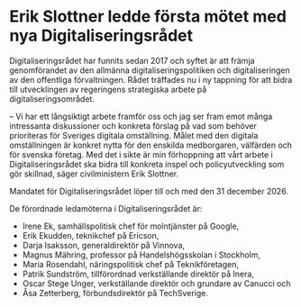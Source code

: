 # Erik Slottner ledde första mötet med nya Digitaliseringsrådet

Digitaliseringsrådet har funnits sedan 2017 och syftet är att främja genomförandet av den allmänna digitaliseringspolitiken och digitaliseringen av den offentliga förvaltningen. Rådet träffades nu i ny tappning för att bidra till utvecklingen av regeringens strategiska arbete på digitaliseringsområdet.

– Vi har ett långsiktigt arbete framför oss och jag ser fram emot många intressanta diskussioner och konkreta förslag på vad som behöver prioriteras för Sveriges digitala omställning. Målet med den digitala omställningen är konkret nytta för den enskilda medborgaren, välfärden och för svenska företag. Med det i sikte är min förhoppning att vårt arbete i Digitaliseringsrådet ska bidra till konkreta inspel och policyutveckling som gör skillnad, säger civilministern Erik Slottner.

Mandatet för Digitaliseringsrådet löper till och med den 31 december 2026.

De förordnade ledamöterna i Digitaliseringsrådet är:

* Irene Ek, samhällspolitisk chef för molntjänster på Google,
* Erik Ekudden, teknikchef på Ericson,
* Darja Isaksson, generaldirektör på Vinnova,
* Magnus Mähring, professor på Handelshögsskolan i Stockholm,
* Maria Rosendahl, näringspolitisk chef på Teknikföretagen,
* Patrik Sundström, tillförordnad verkställande direktör på Inera,
* Oscar Stege Unger, verkställande direktör och grundare av Canucci och
* Åsa Zetterberg, förbundsdirektör på TechSverige.
